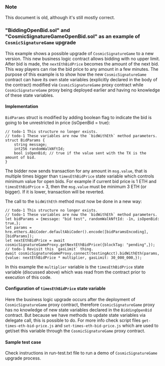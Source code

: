 ### Note

This document is old, although it's still mostly correct.

### "BiddingOpenBid.sol" and "CosmicSignatureGameOpenBid.sol" as an example of `CosmicSignatureGame` upgrade

This example shows a possible upgrade of `CosmicSignatureGame` to a new version.
This new business logic contract allows bidding with no upper limit. After bid is made, the `nextEthBidPrice` becomes the amount of the next bid. This way players can rise the bid price to any amount in a few minutes. The purpose of this example is to show how the new `CosmicSignatureGame` contract can have its own state variables (explicitly declared in the body of the contract) modified via `CosmicSignatureGame` proxy contract while `CosmicSignatureGame` proxy being deployed earlier and having no knowledge of these state variables.

#### Implementation

`BidParams` struct is modified by adding boolean flag to indicate the bid is going to be unrestricted in price (isOpenBid = true):

    // todo-1 This structure no longer exists.
    // todo-1 These variables are now the `bidWithEth` method parameters.
    struct BidParams {
        string message;
        int256 randomWalkNftId;
        bool isOpenBid; // true if the value sent with the TX is the amount of bid.
    }

The bidder now sends transaction for any amount in `msg.value`, that is multiple times bigger than `timesEthBidPrice` state variable which controls minimum value for open bids. For example if current bid price is 1 ETH and `timesEthBidPrice` = 3, then the `msg.value` must be minimum 3 ETH (or bigger). If it is lower, transaction will be reverted.

The call to the `bidWithEth` method must now be done in a new way:

    // todo-1 This structure no longer exists.
    // todo-1 These variables are now the `bidWithEth` method parameters.
    let bidParams = {message: "bid test", randomWalkNftId: -1n, isOpenBid: true,};
    let params = hre.ethers.AbiCoder.defaultAbiCoder().encode([bidParamsEncoding], [bidParams]);
    let nextEthBidPrice = await cosmicSignatureGameProxy.getNextEthBidPrice({blockTag: "pending",});
    // todo-1 Revisit this `gasLimit` thing.
    await cosmicSignatureGameProxy.connect(testingAcct).bidWithEth(params, {value: nextEthBidPrice * multiplier, gasLimit: 30_000_000,});

In this example the `multiplier` variable is the `timesEthBidPrice` state variable (discussed above) which was read from the contract prior to execution of this code.

#### Configuration of `timesEthBidPrice` state variable

Here the business logic upgrade occurs after the deployment of `CosmicSignatureGame` proxy contract, therefore `CosmicSignatureGame` proxy has no knowledge of new state variables declared in the `BiddingOpenBid` contract. But because we have methods to update state variables via delegate call, this is possible to do. For more info check script files `get-times-eth-bid-price.js` and `set-times-eth-bid-price.js` which are used to get/set this variable through the `CosmicSignatureGame` proxy contract.

#### Sample test case

Check instructions in run-test.txt file to run a demo of `CosmicSignatureGame` upgrade process.
